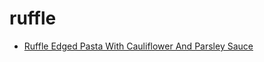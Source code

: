 # ruffle

 * [Ruffle Edged Pasta With Cauliflower And Parsley Sauce](index/r/ruffle-edged-pasta-with-cauliflower-and-parsley-sauce-11465.json)
